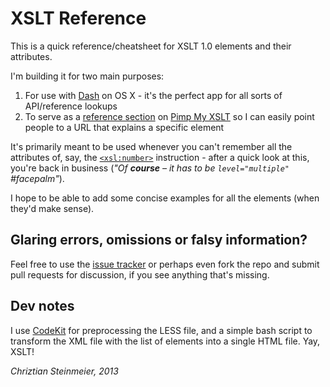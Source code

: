 # XSLT Reference

This is a quick reference/cheatsheet for XSLT 1.0 elements and their attributes.

I'm building it for two main purposes:

1. For use with [Dash][DASH] on OS X - it's the perfect app for all sorts of API/reference lookups
2. To serve as a [reference section][XSLTREF] on [Pimp My XSLT][PIMP] so I can easily point people to a
   URL that explains a specific element

It's primarily meant to be used whenever you can't remember all the attributes of, say, the [`<xsl:number>`][EX1]
instruction - after a quick look at this, you're back in business (*"Of **course** – it has to be `level="multiple"` #facepalm"*).

I hope to be able to add some concise examples for all the elements (when they'd make sense).

## Glaring errors, omissions or falsy information?

Feel free to use the [issue tracker][ISSUES] or perhaps even fork the repo and submit pull requests for discussion,
if you see anything that's missing.

## Dev notes

I use [CodeKit][] for preprocessing the LESS file, and a simple bash script to transform the XML file with
the list of elements into a single HTML file. Yay, XSLT!

*Chriztian Steinmeier, 2013*

[DASH]: http://kapeli.com/dash/
[XSLTREF]: http://pimpmyxslt.com/reference/
[PIMP]: http://pimpmyxslt.com/
[CodeKit]: http://incident57.com/codekit/
[EX1]: http://pimpmyxslt.com/reference/#number
[ISSUES]: issues/